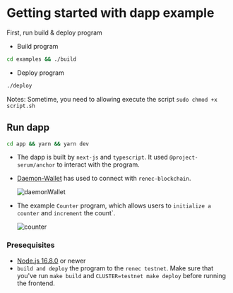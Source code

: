 # Getting started with dapp example

  First, run build & deploy program
  - Build program
  
  ```bash
  cd examples && ./build
  ```
  - Deploy program
  ```bash
  ./deploy
  ```
  
  Notes: Sometime, you need to allowing execute the script
  ```sudo chmod +x script.sh```
  
  ## Run dapp
  ```bash
  cd app && yarn && yarn dev
  ```
  - The dapp is built by `next-js` and `typescript`. It used `@project-serum/anchor` to interact with the program.
    </br>

  - [Daemon-Wallet](https://renec.foundation/en/support/how-to-create-a-new-demon-wallet) has used to connect with `renec-blockchain`.
  
    ![daemonWallet](../public/connect_wallet.png)

  - The example `Counter` program, which allows users to `initialize a counter` and `increment` the count`.
  
    ![counter](../public/counter.png)

  ### Presequisites

  - [Node.js 16.8.0](https://nodejs.org/en) or newer
  - `build and deploy` the program to the `renec testnet`. Make sure that you've run `make build` and `CLUSTER=testnet make deploy` before running the frontend.
